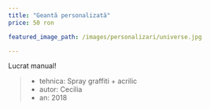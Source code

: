 ```yaml
---
title: "Geantă personalizată"
price: 50 ron

featured_image_path: /images/personalizari/universe.jpg

---
```


Lucrat manual!

> - tehnica: Spray graffiti + acrilic
> - autor: Cecilia
> - an: 2018
